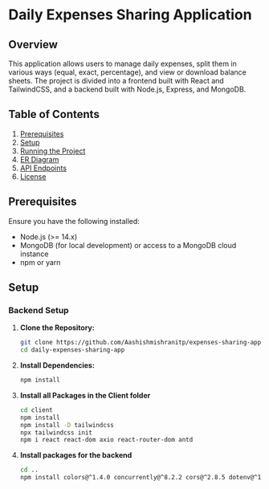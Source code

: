 # Daily Expenses Sharing Application

## Overview

This application allows users to manage daily expenses, split them in various ways (equal, exact, percentage), and view or download balance sheets. The project is divided into a frontend built with React and TailwindCSS, and a backend built with Node.js, Express, and MongoDB.

## Table of Contents

1. [Prerequisites](#prerequisites)
2. [Setup](#setup)
3. [Running the Project](#running-the-project)
4. [ER Diagram](#er-diagram)
5. [API Endpoints](#api-endpoints)
6. [License](#license)

## Prerequisites

Ensure you have the following installed:

- Node.js (>= 14.x)
- MongoDB (for local development) or access to a MongoDB cloud instance
- npm or yarn

## Setup

### Backend Setup

1. **Clone the Repository:**
   ```bash
   git clone https://github.com/Aashishmishranitp/expenses-sharing-app.git
   cd daily-expenses-sharing-app
   
2. **Install Dependencies:**
   ```bash
   npm install
3. **Install all Packages in the Client folder**
   ```bash
   cd client
   npm install
   npm install -D tailwindcss
   npx tailwindcss init
   npm i react react-dom axio react-router-dom antd
4. **Install packages for the backend**
   ```bash
   cd ..
   npm install colors@^1.4.0 concurrently@^8.2.2 cors@^2.8.5 dotenv@^16.4.5 express@^4.19.2 mongoose@^8.5.1 morgan@^1.10.0 nodemon@^3.1.4
